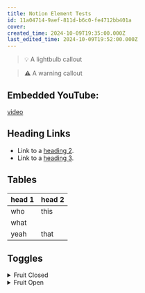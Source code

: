```yaml
---
title: Notion Element Tests
id: 11a04714-9aef-811d-b6c0-fe4712bb401a
cover: 
created_time: 2024-10-09T19:35:00.000Z
last_edited_time: 2024-10-09T19:52:00.000Z
---
```




> 💡 A lightbulb callout


> ⚠️ A warning callout


## Embedded YouTube:


[video](https://www.youtube.com/watch?v=VjINuQX4hbM)


## Heading Links

- Link to a [heading 2](/notion-downloader-sample/database/oranges.md).
- Link to a [heading 3](/notion-downloader-sample/database/oranges.md).

## Tables


| head 1    | head 2 |
| --------- | ------ |
| who       | this   |
| what
yeah | that   |


## Toggles

<details>
<summary>Fruit Closed</summary>
- Apple
- Orange

</details>

<details>
<summary>Fruit Open</summary>
- Apple
- Orange

</details>

